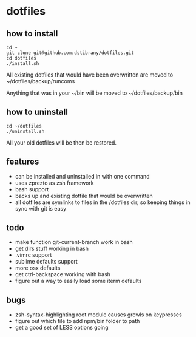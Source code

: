 dotfiles
========

how to install
----------
    cd ~
    git clone git@github.com:dstibrany/dotfiles.git 
    cd dotfiles
    ./install.sh

All existing dotfiles that would have been overwritten are moved to ~/dotfiles/backup/runcoms

Anything that was in your ~/bin will be moved to ~/dotfiles/backup/bin

how to uninstall
----------------
    cd ~/dotfiles
    ./uninstall.sh

All your old dotfiles will be then be restored.

features
--------
- can be installed and uninstalled in with one command
- uses zprezto as zsh framework
- bash support
- backs up and existing dotfile that would be overwritten
- all dotfiles are symlinks to files in the /dotfiles dir, so keeping things in sync with git is easy

todo
----
- make function git-current-branch work in bash
- get dirs stuff working in bash
- .vimrc support
- sublime defaults support
- more osx defaults
- get ctrl-backspace working with bash
- figure out a way to easily load some iterm defaults

bugs
----
- zsh-syntax-highlighting root module causes growls on keypresses
- figure out which file to add npm/bin folder to path
- get a good set of LESS options going